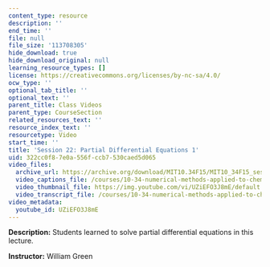```yaml
---
content_type: resource
description: ''
end_time: ''
file: null
file_size: '113708305'
hide_download: true
hide_download_original: null
learning_resource_types: []
license: https://creativecommons.org/licenses/by-nc-sa/4.0/
ocw_type: ''
optional_tab_title: ''
optional_text: ''
parent_title: Class Videos
parent_type: CourseSection
related_resources_text: ''
resource_index_text: ''
resourcetype: Video
start_time: ''
title: 'Session 22: Partial Differential Equations 1'
uid: 322cc0f8-7e0a-556f-ccb7-530caed5d065
video_files:
  archive_url: https://archive.org/download/MIT10.34F15/MIT10_34F15_ses22_300k.mp4
  video_captions_file: /courses/10-34-numerical-methods-applied-to-chemical-engineering-fall-2015/e7c63e2d2eb65e2ebc2acd320ef796c2_UZiEFO3J8mE.vtt
  video_thumbnail_file: https://img.youtube.com/vi/UZiEFO3J8mE/default.jpg
  video_transcript_file: /courses/10-34-numerical-methods-applied-to-chemical-engineering-fall-2015/606d2ce806238e7109cfbabdfd1f721d_UZiEFO3J8mE.pdf
video_metadata:
  youtube_id: UZiEFO3J8mE
---
```


**Description:** Students learned to solve partial differential equations in this lecture.

**Instructor:** William Green

